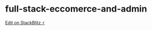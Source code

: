 # full-stack-eccomerce-and-admin

[Edit on StackBlitz ⚡️](https://stackblitz.com/edit/react-ts-q8lre3)